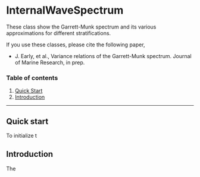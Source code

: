 InternalWaveSpectrum
==============

These class show the Garrett-Munk spectrum and its various approximations for different stratifications.

If you use these classes, please cite the following paper,
- J. Early, et al., Variance relations of the Garrett-Munk spectrum. Journal of Marine Research, in prep.

### Table of contents
1. [Quick Start](#quick-start)
2. [Introduction](#introduction)


------------------------

Quick start
------------

To initialize t

Introduction
------------

The 
